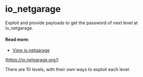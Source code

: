 # io_netgarage
Exploit and provide payloads to get the password of next level at io_netgarage. 

#### Read more:

- [View io.netgarage](https://io.netgarage.org)

(https://io.netgarage.org/)

There are 10 levels, with their own ways to exploit each level.
